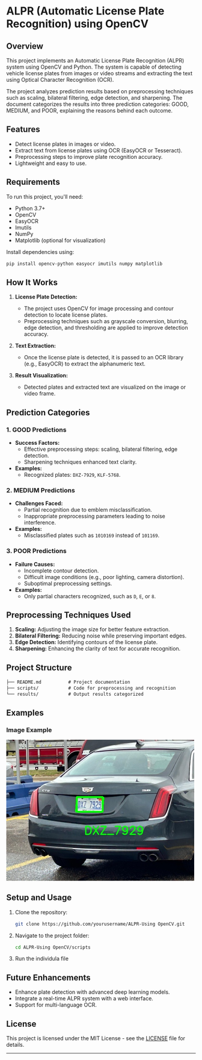 # ALPR (Automatic License Plate Recognition) using OpenCV

## Overview

This project implements an Automatic License Plate Recognition (ALPR) system using OpenCV and Python. The system is capable of detecting vehicle license plates from images or video streams and extracting the text using Optical Character Recognition (OCR).

The project analyzes prediction results based on preprocessing techniques such as scaling, bilateral filtering, edge detection, and sharpening. The document categorizes the results into three prediction categories: GOOD, MEDIUM, and POOR, explaining the reasons behind each outcome.

## Features

- Detect license plates in images or video.
- Extract text from license plates using OCR (EasyOCR or Tesseract).
- Preprocessing steps to improve plate recognition accuracy.
- Lightweight and easy to use.

## Requirements

To run this project, you'll need:

- Python 3.7+
- OpenCV
- EasyOCR
- Imutils
- NumPy
- Matplotlib (optional for visualization)

Install dependencies using:

```bash
pip install opencv-python easyocr imutils numpy matplotlib
```

## How It Works

1. **License Plate Detection:**

   - The project uses OpenCV for image processing and contour detection to locate license plates.
   - Preprocessing techniques such as grayscale conversion, blurring, edge detection, and thresholding are applied to improve detection accuracy.

2. **Text Extraction:**

   - Once the license plate is detected, it is passed to an OCR library (e.g., EasyOCR) to extract the alphanumeric text.

3. **Result Visualization:**
   - Detected plates and extracted text are visualized on the image or video frame.

## Prediction Categories

### 1. GOOD Predictions

- **Success Factors:**
  - Effective preprocessing steps: scaling, bilateral filtering, edge detection.
  - Sharpening techniques enhanced text clarity.
- **Examples:**
  - Recognized plates: `DXZ-7929`, `KLF-5768`.

### 2. MEDIUM Predictions

- **Challenges Faced:**
  - Partial recognition due to emblem misclassification.
  - Inappropriate preprocessing parameters leading to noise interference.
- **Examples:**
  - Misclassified plates such as `1010169` instead of `101169`.

### 3. POOR Predictions

- **Failure Causes:**
  - Incomplete contour detection.
  - Difficult image conditions (e.g., poor lighting, camera distortion).
  - Suboptimal preprocessing settings.
- **Examples:**
  - Only partial characters recognized, such as `D`, `E`, or `8`.

## Preprocessing Techniques Used

1. **Scaling:** Adjusting the image size for better feature extraction.
2. **Bilateral Filtering:** Reducing noise while preserving important edges.
3. **Edge Detection:** Identifying contours of the license plate.
4. **Sharpening:** Enhancing the clarity of text for accurate recognition.

## Project Structure

```
├── README.md          # Project documentation
├── scripts/           # Code for preprocessing and recognition
└── results/           # Output results categorized
```

## Examples

### Image Example

![License Plate Detection Example](/results/output_image8.jpg)

## Setup and Usage

1. Clone the repository:
   ```bash
   git clone https://github.com/yourusername/ALPR-Using OpenCV.git
   ```
2. Navigate to the project folder:
   ```bash
   cd ALPR-Using OpenCV/scripts
   ```
3. Run the individula file

## Future Enhancements

- Enhance plate detection with advanced deep learning models.
- Integrate a real-time ALPR system with a web interface.
- Support for multi-language OCR.

## License

This project is licensed under the MIT License - see the [LICENSE](LICENSE) file for details.

---

